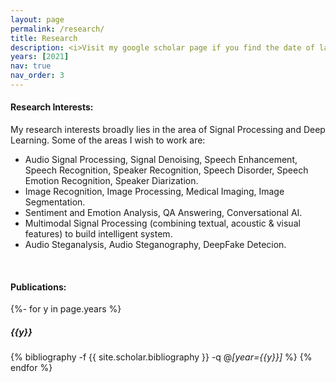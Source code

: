 ```yaml
---
layout: page
permalink: /research/
title: Research
description: <i>Visit my google scholar page if you find the date of last update of this site is a long ago.</i>
years: [2021]
nav: true
nav_order: 3
---
```


#### **Research Interests:**

My research interests broadly lies in the area of Signal Processing and Deep Learning. Some of the areas I wish to work are:

- Audio Signal Processing, Signal Denoising, Speech Enhancement, Speech Recognition, Speaker Recognition, Speech Disorder, Speech Emotion Recognition, Speaker Diarization.
- Image Recognition, Image Processing, Medical Imaging, Image Segmentation.
- Sentiment and Emotion Analysis, QA Answering, Conversational AI.
- Multimodal Signal Processing (combining textual, acoustic & visual features) to build intelligent system.
- Audio Steganalysis, Audio Steganography, DeepFake Detecion.

<br />

#### **Publications:**

<!-- _pages/publications.md -->
<div class="publications">

{%- for y in page.years %}

  <h5 class="year">{{y}}</h5>

{% bibliography -f {{ site.scholar.bibliography }} -q @*[year={{y}}]* %}
{% endfor %}

</div>
